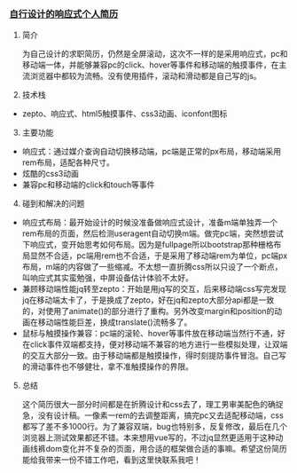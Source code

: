 <a href="http://win5do.cc" target="_blank"><h3 id="readme">自行设计的响应式个人简历</h3></a>

1. 简介

    为自己设计的求职简历，仍然是全屏滚动，这次不一样的是采用响应式，pc和移动端一体，并能够兼容pc的click、hover等事件和移动端的触摸事件，在主流浏览器中都较为流畅。没有使用插件，滚动和滑动都是自己写的js。

2. 技术栈

* zepto、响应式、html5触摸事件、css3动画、iconfont图标

3. 主要功能
* 响应式：通过媒介查询自动切换移动端，pc端是正常的px布局，移动端采用rem布局，适配各种尺寸。
* 炫酷的css3动画
* 兼容pc和移动端的click和touch等事件

4. 碰到和解决的问题
* 响应式布局：最开始设计的时候没准备做响应式设计，准备m端单独弄一个rem布局的页面，然后检测useragent自动切换m端。做完pc端，突然想尝试下响应式，变开始思考如何布局。因为是fullpage所以bootstrap那种栅格布局显然不合适，pc端用rem也不合适，于是采用了移动端rem为单位，pc端px布局，m端的内容做了一些缩减。不太想一直折腾css所以只设了一个断点，叫响应式其实蛮勉强，中屏设备估计体验不太好。
* 兼顾移动端性能jq转至zepto：开始是用jq写的交互，后来移动端css写完发现jq在移动端太卡了，于是换成了zepto，好在jq和zepto大部分api都是一致的，对使用了animate()的部分进行了重构。另外改变margin和position的动画在移动端性能巨差，换成translate()流畅多了。
* 鼠标与触摸操作兼容：pc端的滚轮、hover等事件放在移动端当然行不通，好在click事件双端都支持，便对移动端不兼容的地方进行一些模拟处理，让双端的交互大部分一致。由于移动端都是触摸操作，得时刻提防事件冒泡。自己写的滑动事件也不够健壮，拿不准触摸操作的界限。
5. 总结

    这个简历很大一部分时间都是在折腾设计和css去了，理工男审美配色的确捉急，没有设计稿。一像素一rem的去调整距离，搞完pc又去适配移动端，css都写了差不多1000行。为了兼容双端，bug也特别多，反复修改，最后在几个浏览器上测试效果都还不错。本来想用vue写的，不过jq显然更适用于这种动画线裤dom变化并不复杂的页面，用合适的框架做合适的事嘛。希望这份简历能给我带来一份不错工作吧，看到这里快联系我吧！